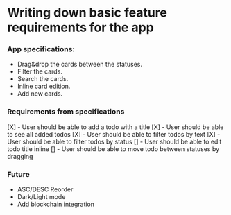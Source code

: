 # Writing down basic feature requirements for the app

### App specifications:

- Drag&drop the cards between the statuses.
- Filter the cards.
- Search the cards.
- Inline card edition.
- Add new cards.

### Requirements from specifications

[X] - User should be able to add a todo with a title
[X] - User should be able to see all added todos
[X] - User should be able to filter todos by text
[X] - User should be able to filter todos by status
[] - User should be able to edit todo title inline
[] - User should be able to move todo between statuses by dragging

### Future

- ASC/DESC Reorder
- Dark/Light mode
- Add blockchain integration
